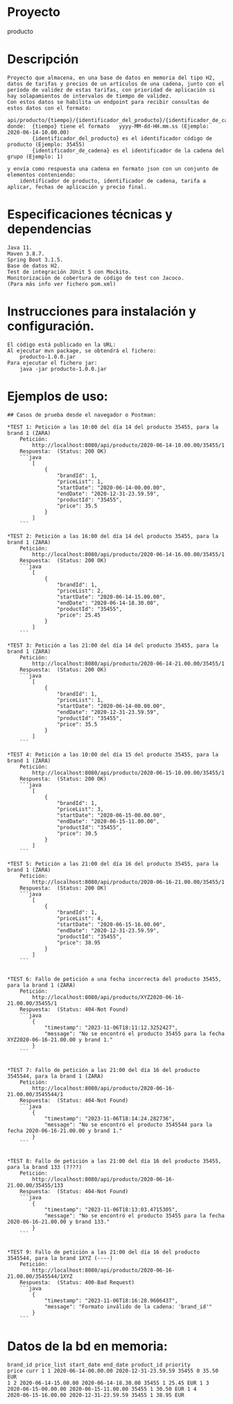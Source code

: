 # Proyecto
producto 

# Descripción
	Proyecto que almacena, en una base de datos en memoria del tipo H2, datos de tarifas y precios de un artículos de una cadena, junto con el período de validez de estas tarifas, con prioridad de aplicación si hay solapamientos de intervalos de tiempo de validez.
	Con estos datos se habilita un endpoint para recibir consultas de estos datos con el formato:

	api/producto/{tiempo}/{identificador_del_producto}/{identificador_de_cadena}
	donde:	{tiempo} tiene el formato	yyyy-MM-dd-HH.mm.ss	(Ejemplo: 2020-06-14-10.00.00)
			{identificador_del_producto} es el identificador código de producto (Ejemplo: 35455)
			{identificador_de_cadena} es el identificador de la cadena del grupo (Ejemplo: 1)

	y envía como respuesta una cadena en formato json con un conjunto de elementos conteniendo:
		identificador de producto, identificador de cadena, tarifa a aplicar, fechas de aplicación y precio final.

 # Especificaciones técnicas y dependencias
	Java 11.
	Maven 3.8.7.
	Spring Boot 3.1.5.
	Base de datos H2.
	Test de integración JUnit 5 con Mockito.
	Monitorización de cobertura de código de test con Jacoco.
	(Para más info ver fichero pom.xml)

  # Instrucciones para instalación y configuración.
	El código está publicado en la URL: 
	Al ejecutar mvn package, se obtendrá el fichero:
		producto-1.0.0.jar
	Para ejecutar el fichero jar: 
		java -jar producto-1.0.0.jar

  # Ejemplos de uso:
  	## Casos de prueba desde el navegador o Postman:
     
  	*TEST 1: Petición a las 10:00 del día 14 del producto 35455, para la brand 1 (ZARA)
  		Petición: 
  			http://localhost:8080/api/producto/2020-06-14-10.00.00/35455/1
  		Respuesta:	(Status: 200 OK)
  		```java
  			[
  				{
  					"brandId": 1,
  					"priceList": 1,
  					"startDate": "2020-06-14-00.00.00",
  					"endDate": "2020-12-31-23.59.59",
  					"productId": "35455",
  					"price": 35.5
  				}
  			]
  		```
  	
  	*TEST 2: Petición a las 16:00 del día 14 del producto 35455, para la brand 1 (ZARA)
  		Petición: 
  			http://localhost:8080/api/producto/2020-06-14-16.00.00/35455/1
  		Respuesta:	(Status: 200 OK)
  		```java
  			[
  				{
  					"brandId": 1,
  					"priceList": 2,
  					"startDate": "2020-06-14-15.00.00",
  					"endDate": "2020-06-14-18.30.00",
  					"productId": "35455",
  					"price": 25.45
  				}
  			]
  		```
  
  	*TEST 3: Petición a las 21:00 del día 14 del producto 35455, para la brand 1 (ZARA)
  		Petición: 
  			http://localhost:8080/api/producto/2020-06-14-21.00.00/35455/1
  		Respuesta:	(Status: 200 OK)
  		```java
  			[
  				{
  					"brandId": 1,
  					"priceList": 1,
  					"startDate": "2020-06-14-00.00.00",
  					"endDate": "2020-12-31-23.59.59",
  					"productId": "35455",
  					"price": 35.5
  				}
  			]
  		```
  
  	*TEST 4: Petición a las 10:00 del día 15 del producto 35455, para la brand 1 (ZARA)
  		Petición: 
  			http://localhost:8080/api/producto/2020-06-15-10.00.00/35455/1
  		Respuesta:	(Status: 200 OK)
  		```java
  			[
  				{
  					"brandId": 1,
  					"priceList": 3,
  					"startDate": "2020-06-15-00.00.00",
  					"endDate": "2020-06-15-11.00.00",
  					"productId": "35455",
  					"price": 30.5
  				}
  			]
  		```
  
  	*TEST 5: Petición a las 21:00 del día 16 del producto 35455, para la brand 1 (ZARA)
  		Petición: 
  			http://localhost:8080/api/producto/2020-06-16-21.00.00/35455/1
  		Respuesta:	(Status: 200 OK)
  		```java
  			[
  				{
  					"brandId": 1,
  					"priceList": 4,
  					"startDate": "2020-06-15-16.00.00",
  					"endDate": "2020-12-31-23.59.59",
  					"productId": "35455",
  					"price": 38.95
  				}
  			]
  		```
  
  
  	*TEST 6: Fallo de petición a una fecha incorrecta del producto 35455, para la brand 1 (ZARA)
  		Petición: 
  			http://localhost:8080/api/producto/XYZ2020-06-16-21.00.00/35455/1
  		Respuesta:	(Status: 404-Not Found)
  		```java
  			{
  				"timestamp": "2023-11-06T18:11:12.3252427",
  				"message": "No se encontró el producto 35455 para la fecha XYZ2020-06-16-21.00.00 y brand 1."
  			}
  		```
  
  
  	*TEST 7: Fallo de petición a las 21:00 del día 16 del producto 3545544, para la brand 1 (ZARA)
  		Petición: 
  			http://localhost:8080/api/producto/2020-06-16-21.00.00/3545544/1
  		Respuesta:	(Status: 404-Not Found)
  		```java
  			{
  				"timestamp": "2023-11-06T18:14:24.282736",
  				"message": "No se encontró el producto 3545544 para la fecha 2020-06-16-21.00.00 y brand 1."
  			}
  		```
  			
  			
  	*TEST 8: Fallo de petición a las 21:00 del día 16 del producto 35455, para la brand 133 (????)
  		Petición: 
  			http://localhost:8080/api/producto/2020-06-16-21.00.00/35455/133
  		Respuesta:	(Status: 404-Not Found)
  		```java
  			{
  				"timestamp": "2023-11-06T18:13:03.4715305",
  				"message": "No se encontró el producto 35455 para la fecha 2020-06-16-21.00.00 y brand 133."
  			}
  		```
  
  
  	*TEST 9: Fallo de petición a las 21:00 del día 16 del producto 3545544, para la brand 1XYZ (----)
  		Petición: 
  			http://localhost:8080/api/producto/2020-06-16-21.00.00/3545544/1XYZ
  		Respuesta:	(Status: 400-Bad Request)
  		```java
  			{
  				"timestamp": "2023-11-06T18:16:28.9606437",
  				"message": "Formato inválido de la cadena: 'brand_id'"
  			}
  		```
  

# Datos de la bd en memoria:
<code>brand_id	price_list	start_date		end_date		product_id	priority	price	curr
1		  1		2020-06-14-00.00.00	2020-12-31-23.59.59	35455		0		35.50	EUR 
1		  2		2020-06-14-15.00.00	2020-06-14-18.30.00	35455		1		25.45	EUR 
1		  3		2020-06-15-00.00.00	2020-06-15-11.00.00	35455		1		30.50	EUR 
1		  4		2020-06-15-16.00.00	2020-12-31-23.59.59	35455		1		38.95	EUR 
</code>

